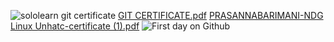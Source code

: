 ![sololearn git certificate](https://user-images.githubusercontent.com/101697179/160952573-38edeed9-0f47-4988-ad30-963a270140aa.jpeg)
[GIT CERTIFICATE.pdf](https://github.com/29PRASANNA2000/M1_March_2022/files/8384969/GIT.CERTIFICATE.pdf)
[PRASANNABARIMANI-NDG Linux Unhatc-certificate (1).pdf](https://github.com/29PRASANNA2000/M1_March_2022/files/8384970/PRASANNABARIMANI-NDG.Linux.Unhatc-certificate.1.pdf)
![First day on Github](https://user-images.githubusercontent.com/101697179/160954005-17e42a0d-e168-4f08-894f-89ef84959528.png)
